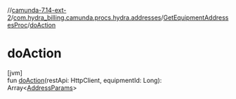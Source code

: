 //[camunda-7.14-ext-2](../../../index.md)/[com.hydra_billing.camunda.procs.hydra.addresses](../index.md)/[GetEquipmentAddressesProc](index.md)/[doAction](do-action.md)

# doAction

[jvm]\
fun [doAction](do-action.md)(restApi: HttpClient, equipmentId: Long): Array<[AddressParams](../../com.hydra_billing.camunda.api.hydra.rest.v2.net_devices.types/-address-params/index.md)>
